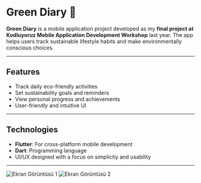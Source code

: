 # Green Diary 🌱

**Green Diary** is a mobile application project developed as my **final project at Kodluyoruz Mobile Application Development Workshop** last year. The app helps users track sustainable lifestyle habits and make environmentally conscious choices.

---

## Features
- Track daily eco-friendly activities
- Set sustainability goals and reminders
- View personal progress and achievements
- User-friendly and intuitive UI

---

## Technologies
- **Flutter**: For cross-platform mobile development
- **Dart**: Programming language
- UI/UX designed with a focus on simplicity and usability

---
![Ekran Görüntüsü 1](./screenshots/1.png)
![Ekran Görüntüsü 2](./screenshots/2.png)
